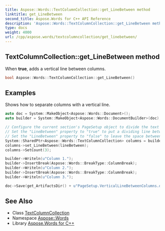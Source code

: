 ```yaml
---
title: Aspose::Words::TextColumnCollection::get_LineBetween method
linktitle: get_LineBetween
second_title: Aspose.Words for C++ API Reference
description: 'Aspose::Words::TextColumnCollection::get_LineBetween method. When true, adds a vertical line between columns in C++.'
type: docs
weight: 4000
url: /cpp/aspose.words/textcolumncollection/get_linebetween/
---
```

## TextColumnCollection::get_LineBetween method


When **true**, adds a vertical line between columns.

```cpp
bool Aspose::Words::TextColumnCollection::get_LineBetween()
```


## Examples



Shows how to separate columns with a vertical line. 
```cpp
auto doc = System::MakeObject<Aspose::Words::Document>();
auto builder = System::MakeObject<Aspose::Words::DocumentBuilder>(doc);

// Configure the current section's PageSetup object to divide the text into several columns.
// Set the "LineBetween" property to "true" to put a dividing line between columns.
// Set the "LineBetween" property to "false" to leave the space between columns blank.
System::SharedPtr<Aspose::Words::TextColumnCollection> columns = builder->get_PageSetup()->get_TextColumns();
columns->set_LineBetween(lineBetween);
columns->SetCount(3);

builder->Writeln(u"Column 1.");
builder->InsertBreak(Aspose::Words::BreakType::ColumnBreak);
builder->Writeln(u"Column 2.");
builder->InsertBreak(Aspose::Words::BreakType::ColumnBreak);
builder->Writeln(u"Column 3.");

doc->Save(get_ArtifactsDir() + u"PageSetup.VerticalLineBetweenColumns.docx");
```

## See Also

* Class [TextColumnCollection](../)
* Namespace [Aspose::Words](../../)
* Library [Aspose.Words for C++](../../../)
